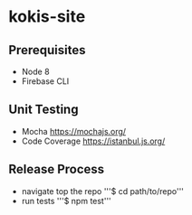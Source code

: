 # kokis-site

## Prerequisites
- Node 8
- Firebase CLI

## Unit Testing
- Mocha https://mochajs.org/
- Code Coverage https://istanbul.js.org/

## Release Process
- navigate top the repo '''$ cd path/to/repo'''
- run tests '''$ npm test'''
